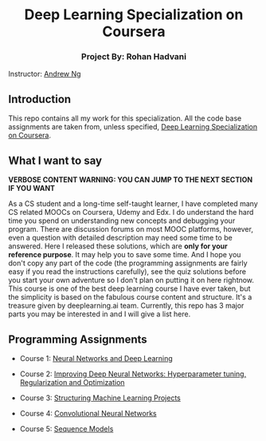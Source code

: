 <p align="center">
	<h1 align="center"> Deep Learning Specialization on Coursera </h1>
	<h3 align="center"> Project By: Rohan Hadvani </h3>
	
</p>

Instructor: [Andrew Ng](http://www.andrewng.org/)

## Introduction

This repo contains all my work for this specialization. All the code base assignments are taken from, unless specified, [Deep Learning Specialization on Coursera](https://www.coursera.org/specializations/deep-learning).

## What I want to say

**VERBOSE CONTENT WARNING: YOU CAN JUMP TO THE NEXT SECTION IF YOU WANT**

As a CS student and a long-time self-taught learner, I have completed many CS related MOOCs on Coursera, Udemy and Edx. I do understand the hard time you spend on understanding new concepts and debugging your program. There are discussion forums on most MOOC platforms, however, even a question with detailed description may need some time to be answered. Here I released these solutions, which are **only for your reference purpose**. It may help you to save some time. And I hope you don't copy any part of the code (the programming assignments are fairly easy if you read the instructions carefully), see the quiz solutions before you start your own adventure so I don't plan on putting it on here rightnow. This course is one of the best deep learning course I have ever taken, but the simplicity is based on the fabulous course content and structure. It's a treasure given by deeplearning.ai team.
Currently, this repo has 3 major parts you may be interested in and I will give a list here.

## Programming Assignments

- Course 1: [Neural Networks and Deep Learning](https://www.coursera.org/learn/neural-networks-deep-learning?specialization=deep-learning)

- Course 2: [Improving Deep Neural Networks: Hyperparameter tuning, Regularization and Optimization](https://www.coursera.org/learn/deep-neural-network?specialization=deep-learning)

- Course 3: [Structuring Machine Learning Projects](https://www.coursera.org/learn/machine-learning-projects?specialization=deep-learning)
  
- Course 4: [Convolutional Neural Networks](https://www.coursera.org/learn/convolutional-neural-networks?specialization=deep-learning)
  
- Course 5: [Sequence Models](https://www.coursera.org/learn/nlp-sequence-models)
